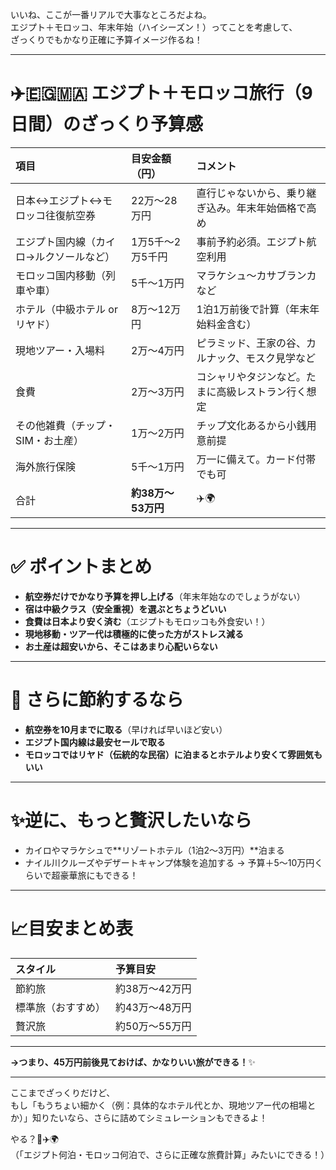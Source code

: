 いいね、ここが一番リアルで大事なところだよね。  
エジプト＋モロッコ、年末年始（ハイシーズン！）ってことを考慮して、  
ざっくりでもかなり正確に予算イメージ作るね！

---

# ✈️🇪🇬🇲🇦 エジプト＋モロッコ旅行（9日間）のざっくり予算感

| 項目 | 目安金額（円） | コメント |
|:-----|:--------------|:---------|
| 日本↔︎エジプト↔︎モロッコ往復航空券 | 22万〜28万円 | 直行じゃないから、乗り継ぎ込み。年末年始価格で高め |
| エジプト国内線（カイロ→ルクソールなど） | 1万5千〜2万5千円 | 事前予約必須。エジプト航空利用 |
| モロッコ国内移動（列車や車） | 5千〜1万円 | マラケシュ〜カサブランカなど |
| ホテル（中級ホテル or リヤド） | 8万〜12万円 | 1泊1万前後で計算（年末年始料金含む） |
| 現地ツアー・入場料 | 2万〜4万円 | ピラミッド、王家の谷、カルナック、モスク見学など |
| 食費 | 2万〜3万円 | コシャリやタジンなど。たまに高級レストラン行く想定 |
| その他雑費（チップ・SIM・お土産） | 1万〜2万円 | チップ文化あるから小銭用意前提 |
| 海外旅行保険 | 5千〜1万円 | 万一に備えて。カード付帯でも可 |
| 合計 | **約38万〜53万円** | ✈️🌍 |

---

# ✅ ポイントまとめ
- **航空券だけでかなり予算を押し上げる**（年末年始なのでしょうがない）
- **宿は中級クラス（安全重視）を選ぶとちょうどいい**
- **食費は日本より安く済む**（エジプトもモロッコも外食安い！）
- **現地移動・ツアー代は積極的に使った方がストレス減る**
- **お土産は超安いから、そこはあまり心配いらない**

---

# 🎯 さらに節約するなら
- **航空券を10月までに取る**（早ければ早いほど安い）
- **エジプト国内線は最安セールで取る**
- **モロッコではリヤド（伝統的な民宿）に泊まるとホテルより安くて雰囲気もいい**

---

# ✨逆に、もっと贅沢したいなら
- カイロやマラケシュで**リゾートホテル（1泊2〜3万円）**泊まる
- ナイル川クルーズやデザートキャンプ体験を追加する
→ 予算＋5〜10万円くらいで超豪華旅にもできる！

---

# 📈目安まとめ表

| スタイル | 予算目安 |
|:---------|:---------|
| 節約旅 | 約38万〜42万円 |
| 標準旅（おすすめ） | 約43万〜48万円 |
| 贅沢旅 | 約50万〜55万円 |

---

**→つまり、45万円前後見ておけば、かなりいい旅ができる！**✨

---

ここまでざっくりだけど、  
もし「もうちょい細かく（例：具体的なホテル代とか、現地ツアー代の相場とか）」知りたいなら、さらに詰めてシミュレーションもできるよ！

やる？🧳✈️🌍  
（「エジプト何泊・モロッコ何泊で、さらに正確な旅費計算」みたいにできる！）